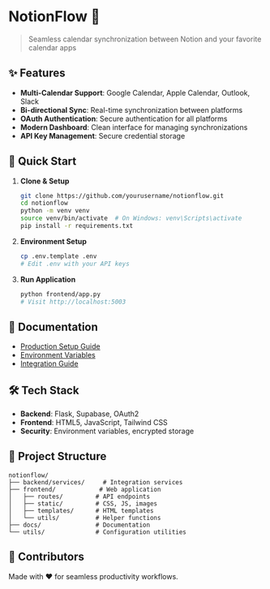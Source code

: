 # NotionFlow 📅

> Seamless calendar synchronization between Notion and your favorite calendar apps

## ✨ Features

- **Multi-Calendar Support**: Google Calendar, Apple Calendar, Outlook, Slack
- **Bi-directional Sync**: Real-time synchronization between platforms
- **OAuth Authentication**: Secure authentication for all platforms
- **Modern Dashboard**: Clean interface for managing synchronizations
- **API Key Management**: Secure credential storage

## 🚀 Quick Start

1. **Clone & Setup**
   ```bash
   git clone https://github.com/yourusername/notionflow.git
   cd notionflow
   python -m venv venv
   source venv/bin/activate  # On Windows: venv\Scripts\activate
   pip install -r requirements.txt
   ```

2. **Environment Setup**
   ```bash
   cp .env.template .env
   # Edit .env with your API keys
   ```

3. **Run Application**
   ```bash
   python frontend/app.py
   # Visit http://localhost:5003
   ```

## 📖 Documentation

- [Production Setup Guide](docs/PRODUCTION_SETUP.md)
- [Environment Variables](docs/ENVIRONMENT_MIGRATION.md)
- [Integration Guide](docs/integration-guide.md)

## 🛠 Tech Stack

- **Backend**: Flask, Supabase, OAuth2
- **Frontend**: HTML5, JavaScript, Tailwind CSS
- **Security**: Environment variables, encrypted storage

## 📁 Project Structure

```
notionflow/
├── backend/services/     # Integration services
├── frontend/            # Web application
│   ├── routes/         # API endpoints
│   ├── static/         # CSS, JS, images
│   ├── templates/      # HTML templates
│   └── utils/          # Helper functions
├── docs/               # Documentation
└── utils/              # Configuration utilities
```

## 🤝 Contributors

Made with ❤️ for seamless productivity workflows.